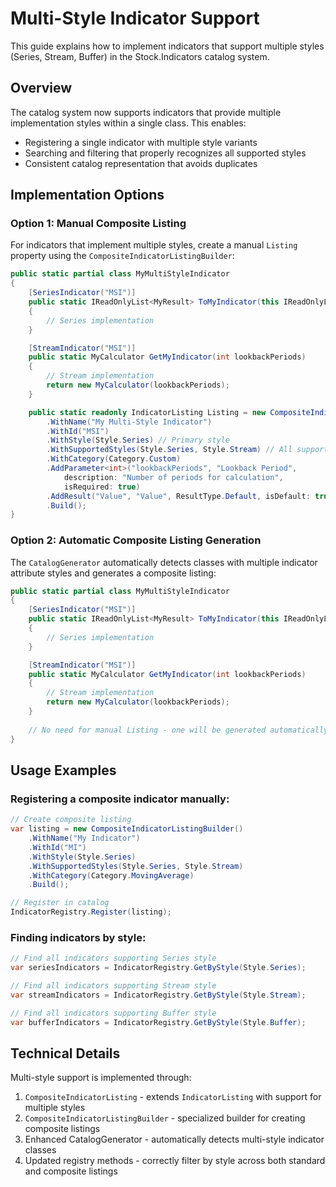 # Multi-Style Indicator Support

This guide explains how to implement indicators that support multiple styles (Series, Stream, Buffer) in the Stock.Indicators catalog system.

## Overview

The catalog system now supports indicators that provide multiple implementation styles within a single class. This enables:

- Registering a single indicator with multiple style variants
- Searching and filtering that properly recognizes all supported styles
- Consistent catalog representation that avoids duplicates

## Implementation Options

### Option 1: Manual Composite Listing

For indicators that implement multiple styles, create a manual `Listing` property using the `CompositeIndicatorListingBuilder`:

```csharp
public static partial class MyMultiStyleIndicator
{
    [SeriesIndicator("MSI")]
    public static IReadOnlyList<MyResult> ToMyIndicator(this IReadOnlyList<Quote> quotes, int lookbackPeriods)
    {
        // Series implementation
    }

    [StreamIndicator("MSI")]
    public static MyCalculator GetMyIndicator(int lookbackPeriods)
    {
        // Stream implementation
        return new MyCalculator(lookbackPeriods);
    }

    public static readonly IndicatorListing Listing = new CompositeIndicatorListingBuilder()
        .WithName("My Multi-Style Indicator")
        .WithId("MSI")
        .WithStyle(Style.Series) // Primary style
        .WithSupportedStyles(Style.Series, Style.Stream) // All supported styles
        .WithCategory(Category.Custom)
        .AddParameter<int>("lookbackPeriods", "Lookback Period", 
            description: "Number of periods for calculation",
            isRequired: true)
        .AddResult("Value", "Value", ResultType.Default, isDefault: true)
        .Build();
}
```

### Option 2: Automatic Composite Listing Generation

The `CatalogGenerator` automatically detects classes with multiple indicator attribute styles and generates a composite listing:

```csharp
public static partial class MyMultiStyleIndicator
{
    [SeriesIndicator("MSI")]
    public static IReadOnlyList<MyResult> ToMyIndicator(this IReadOnlyList<Quote> quotes, int lookbackPeriods)
    {
        // Series implementation
    }

    [StreamIndicator("MSI")]
    public static MyCalculator GetMyIndicator(int lookbackPeriods)
    {
        // Stream implementation
        return new MyCalculator(lookbackPeriods);
    }
    
    // No need for manual Listing - one will be generated automatically
}
```

## Usage Examples

### Registering a composite indicator manually:

```csharp
// Create composite listing
var listing = new CompositeIndicatorListingBuilder()
    .WithName("My Indicator")
    .WithId("MI")
    .WithStyle(Style.Series)
    .WithSupportedStyles(Style.Series, Style.Stream)
    .WithCategory(Category.MovingAverage)
    .Build();

// Register in catalog
IndicatorRegistry.Register(listing);
```

### Finding indicators by style:

```csharp
// Find all indicators supporting Series style
var seriesIndicators = IndicatorRegistry.GetByStyle(Style.Series);

// Find all indicators supporting Stream style
var streamIndicators = IndicatorRegistry.GetByStyle(Style.Stream);

// Find all indicators supporting Buffer style
var bufferIndicators = IndicatorRegistry.GetByStyle(Style.Buffer);
```

## Technical Details

Multi-style support is implemented through:

1. `CompositeIndicatorListing` - extends `IndicatorListing` with support for multiple styles
2. `CompositeIndicatorListingBuilder` - specialized builder for creating composite listings
3. Enhanced CatalogGenerator - automatically detects multi-style indicator classes
4. Updated registry methods - correctly filter by style across both standard and composite listings
